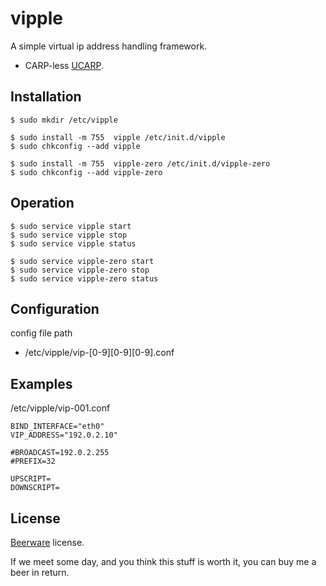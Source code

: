 vipple
======

A simple virtual ip address handling framework.

+ CARP-less [UCARP](https://github.com/jedisct1/UCarp).

Installation
------------

```
$ sudo mkdir /etc/vipple
```

```
$ sudo install -m 755  vipple /etc/init.d/vipple
$ sudo chkconfig --add vipple
```

```
$ sudo install -m 755  vipple-zero /etc/init.d/vipple-zero
$ sudo chkconfig --add vipple-zero
```

Operation
---------

```
$ sudo service vipple start
$ sudo service vipple stop
$ sudo service vipple status
```

```
$ sudo service vipple-zero start
$ sudo service vipple-zero stop
$ sudo service vipple-zero status
```

Configuration
-------------

config file path

+ /etc/vipple/vip-[0-9][0-9][0-9].conf

Examples
--------

/etc/vipple/vip-001.conf

```
BIND_INTERFACE="eth0"
VIP_ADDRESS="192.0.2.10"

#BROADCAST=192.0.2.255
#PREFIX=32

UPSCRIPT=
DOWNSCRIPT=
```

License
-------

[Beerware](http://en.wikipedia.org/wiki/Beerware) license.

If we meet some day, and you think this stuff is worth it, you can buy me a beer in return.
